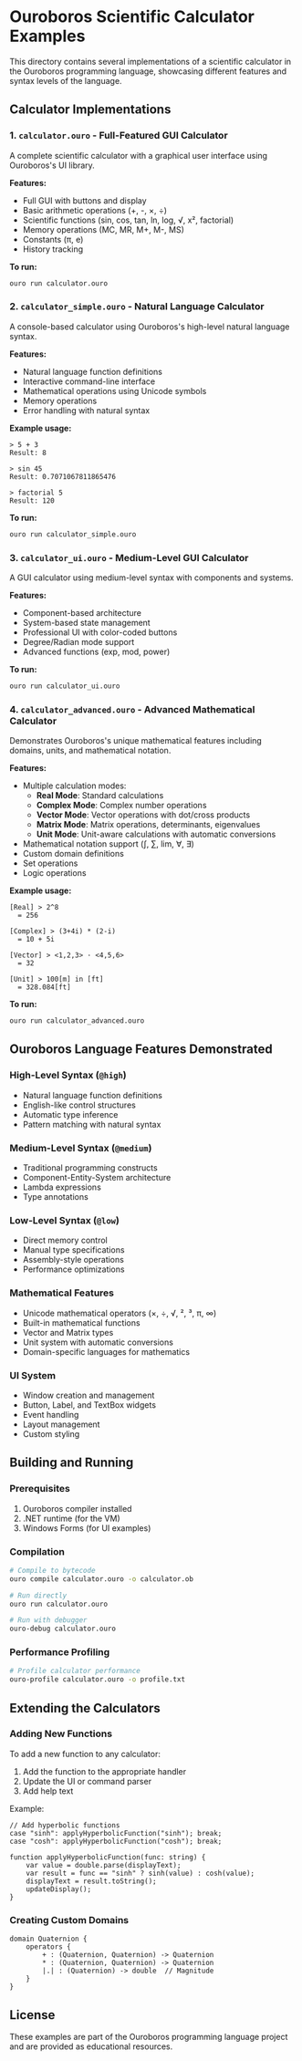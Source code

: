 # Ouroboros Scientific Calculator Examples

This directory contains several implementations of a scientific calculator in the Ouroboros programming language, showcasing different features and syntax levels of the language.

## Calculator Implementations

### 1. `calculator.ouro` - Full-Featured GUI Calculator
A complete scientific calculator with a graphical user interface using Ouroboros's UI library.

**Features:**
- Full GUI with buttons and display
- Basic arithmetic operations (+, -, ×, ÷)
- Scientific functions (sin, cos, tan, ln, log, √, x², factorial)
- Memory operations (MC, MR, M+, M-, MS)
- Constants (π, e)
- History tracking

**To run:**
```bash
ouro run calculator.ouro
```

### 2. `calculator_simple.ouro` - Natural Language Calculator
A console-based calculator using Ouroboros's high-level natural language syntax.

**Features:**
- Natural language function definitions
- Interactive command-line interface
- Mathematical operations using Unicode symbols
- Memory operations
- Error handling with natural syntax

**Example usage:**
```
> 5 + 3
Result: 8

> sin 45
Result: 0.7071067811865476

> factorial 5
Result: 120
```

**To run:**
```bash
ouro run calculator_simple.ouro
```

### 3. `calculator_ui.ouro` - Medium-Level GUI Calculator
A GUI calculator using medium-level syntax with components and systems.

**Features:**
- Component-based architecture
- System-based state management
- Professional UI with color-coded buttons
- Degree/Radian mode support
- Advanced functions (exp, mod, power)

**To run:**
```bash
ouro run calculator_ui.ouro
```

### 4. `calculator_advanced.ouro` - Advanced Mathematical Calculator
Demonstrates Ouroboros's unique mathematical features including domains, units, and mathematical notation.

**Features:**
- Multiple calculation modes:
  - **Real Mode**: Standard calculations
  - **Complex Mode**: Complex number operations
  - **Vector Mode**: Vector operations with dot/cross products
  - **Matrix Mode**: Matrix operations, determinants, eigenvalues
  - **Unit Mode**: Unit-aware calculations with automatic conversions
- Mathematical notation support (∫, ∑, lim, ∀, ∃)
- Custom domain definitions
- Set operations
- Logic operations

**Example usage:**
```
[Real] > 2^8
  = 256

[Complex] > (3+4i) * (2-i)
  = 10 + 5i

[Vector] > <1,2,3> · <4,5,6>
  = 32

[Unit] > 100[m] in [ft]
  = 328.084[ft]
```

**To run:**
```bash
ouro run calculator_advanced.ouro
```

## Ouroboros Language Features Demonstrated

### High-Level Syntax (`@high`)
- Natural language function definitions
- English-like control structures
- Automatic type inference
- Pattern matching with natural syntax

### Medium-Level Syntax (`@medium`)
- Traditional programming constructs
- Component-Entity-System architecture
- Lambda expressions
- Type annotations

### Low-Level Syntax (`@low`)
- Direct memory control
- Manual type specifications
- Assembly-style operations
- Performance optimizations

### Mathematical Features
- Unicode mathematical operators (×, ÷, √, ², ³, π, ∞)
- Built-in mathematical functions
- Vector and Matrix types
- Unit system with automatic conversions
- Domain-specific languages for mathematics

### UI System
- Window creation and management
- Button, Label, and TextBox widgets
- Event handling
- Layout management
- Custom styling

## Building and Running

### Prerequisites
1. Ouroboros compiler installed
2. .NET runtime (for the VM)
3. Windows Forms (for UI examples)

### Compilation
```bash
# Compile to bytecode
ouro compile calculator.ouro -o calculator.ob

# Run directly
ouro run calculator.ouro

# Run with debugger
ouro-debug calculator.ouro
```

### Performance Profiling
```bash
# Profile calculator performance
ouro-profile calculator.ouro -o profile.txt
```

## Extending the Calculators

### Adding New Functions
To add a new function to any calculator:

1. Add the function to the appropriate handler
2. Update the UI or command parser
3. Add help text

Example:
```ouroboros
// Add hyperbolic functions
case "sinh": applyHyperbolicFunction("sinh"); break;
case "cosh": applyHyperbolicFunction("cosh"); break;

function applyHyperbolicFunction(func: string) {
    var value = double.parse(displayText);
    var result = func == "sinh" ? sinh(value) : cosh(value);
    displayText = result.toString();
    updateDisplay();
}
```

### Creating Custom Domains
```ouroboros
domain Quaternion {
    operators {
        + : (Quaternion, Quaternion) -> Quaternion
        * : (Quaternion, Quaternion) -> Quaternion
        |.| : (Quaternion) -> double  // Magnitude
    }
}
```

## License
These examples are part of the Ouroboros programming language project and are provided as educational resources. 